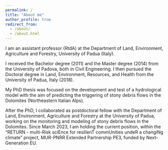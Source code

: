 ```yaml
---
permalink: /
title: "About me"
author_profile: true
redirect_from: 
  - /about/
  - /about.html
---
```


I am an assistant professor (RtdA) at the Department of Land, Environment, Agriculture and Forestry, University of Padua (Italy).

I received the Bachelor degree (2011) and the Master degree (2014) from the University of Padova, both in Civil Engineering. I then pursued the Doctoral degree in Land, Environment, Resources, and Health from the University of Padua, Italy (2018).

My PhD thesis was focused on the development and test of a hydrological model with the aim of predicting the triggering of stony debris flows in the Dolomites (Northeastern Italian Alps).

After the PhD, I collaborated as postdoctoral fellow with the Department of Land, Environment, Agriculture and Forestry at the University of Padua, working on the monitoring and modeling of stony debris flows in the Dolomites. Since March 2023, I am holding the current position, within the “RETURN - multi-Risk sciEnce for resilienT commUnities undeR a changiNg climate” project, MUR-PNRR Extended Partnership PE3, funded by Next-Generation EU.